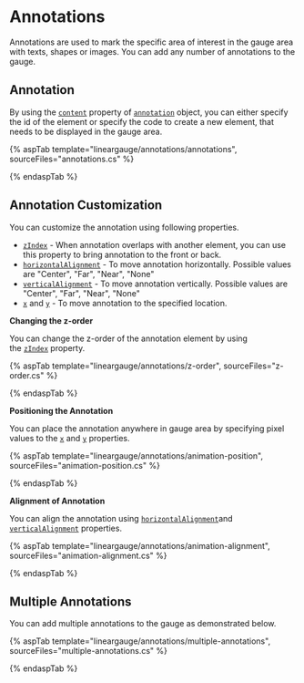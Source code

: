 # Annotations

<!-- markdownlint-disable MD013 -->

Annotations are used to mark the specific area of interest in the gauge area with texts, shapes or images. You can add any number of annotations to the gauge.

## Annotation

By using the [`content`](https://help.syncfusion.com/cr/aspnetcore-js2/Syncfusion.EJ2.LinearGauge.LinearGaugeAnnotation.html#Syncfusion_EJ2_LinearGauge_LinearGaugeAnnotation_Content) property of [`annotation`](https://help.syncfusion.com/cr/aspnetcore-js2/Syncfusion.EJ2.LinearGauge.LinearGaugeAnnotation.html) object, you can either specify the id of the element or specify the code to create a new element, that needs to be displayed in the gauge area.

<!-- markdownlint-disable MD036 -->

{% aspTab template="lineargauge/annotations/annotations", sourceFiles="annotations.cs" %}

{% endaspTab %}

## Annotation Customization

You can customize the annotation using following properties.

* [`zIndex`](https://help.syncfusion.com/cr/aspnetcore-js2/Syncfusion.EJ2.LinearGauge.LinearGaugeAnnotation.html#Syncfusion_EJ2_LinearGauge_LinearGaugeAnnotation_ZIndex) - When annotation overlaps with another element, you can use this property to bring annotation to the front or back.
* [`horizontalAlignment`](https://help.syncfusion.com/cr/aspnetcore-js2/Syncfusion.EJ2.LinearGauge.LinearGaugeAnnotation.html#Syncfusion_EJ2_LinearGauge_LinearGaugeAnnotation_HorizontalAlignment) - To move annotation horizontally. Possible values are "Center", "Far", "Near", "None"
* [`verticalAlignment`](https://help.syncfusion.com/cr/aspnetcore-js2/Syncfusion.EJ2.LinearGauge.LinearGaugeAnnotation.html#Syncfusion_EJ2_LinearGauge_LinearGaugeAnnotation_VerticalAlignment) - To move annotation vertically. Possible values are "Center", "Far", "Near", "None"
* [`x`](https://help.syncfusion.com/cr/aspnetcore-js2/Syncfusion.EJ2.LinearGauge.LinearGaugeAnnotation.html#Syncfusion_EJ2_LinearGauge_LinearGaugeAnnotation_X) and [`y`](https://help.syncfusion.com/cr/aspnetcore-js2/Syncfusion.EJ2.LinearGauge.LinearGaugeAnnotation.html#Syncfusion_EJ2_LinearGauge_LinearGaugeAnnotation_Y) - To move annotation to the specified location.

**Changing the z-order**

You can change the z-order of the annotation element by using the [`zIndex`](https://help.syncfusion.com/cr/aspnetcore-js2/Syncfusion.EJ2.LinearGauge.LinearGaugeAnnotation.html#Syncfusion_EJ2_LinearGauge_LinearGaugeAnnotation_ZIndex) property.

{% aspTab template="lineargauge/annotations/z-order", sourceFiles="z-order.cs" %}

{% endaspTab %}

**Positioning the Annotation**

You can place the annotation anywhere in gauge area by specifying pixel values to the [`x`](https://help.syncfusion.com/cr/aspnetcore-js2/Syncfusion.EJ2.LinearGauge.LinearGaugeAnnotation.html#Syncfusion_EJ2_LinearGauge_LinearGaugeAnnotation_X) and [`y`](https://help.syncfusion.com/cr/aspnetcore-js2/Syncfusion.EJ2.LinearGauge.LinearGaugeAnnotation.html#Syncfusion_EJ2_LinearGauge_LinearGaugeAnnotation_Y) properties.

{% aspTab template="lineargauge/annotations/animation-position", sourceFiles="animation-position.cs" %}

{% endaspTab %}

<!-- markdownlint-disable MD036 -->

**Alignment of Annotation**

You can align the annotation using [`horizontalAlignment`](https://help.syncfusion.com/cr/aspnetcore-js2/Syncfusion.EJ2.LinearGauge.LinearGaugeAnnotation.html#Syncfusion_EJ2_LinearGauge_LinearGaugeAnnotation_HorizontalAlignment)and [`verticalAlignment`](https://help.syncfusion.com/cr/aspnetcore-js2/Syncfusion.EJ2.LinearGauge.LinearGaugeAnnotation.html#Syncfusion_EJ2_LinearGauge_LinearGaugeAnnotation_VerticalAlignment) properties.

{% aspTab template="lineargauge/annotations/animation-alignment", sourceFiles="animation-alignment.cs" %}

{% endaspTab %}

## Multiple Annotations

You can add multiple annotations to the gauge as demonstrated below.

{% aspTab template="lineargauge/annotations/multiple-annotations", sourceFiles="multiple-annotations.cs" %}

{% endaspTab %}
